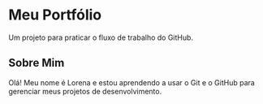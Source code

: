 # Meu Portfólio

Um projeto para praticar o fluxo de trabalho do GitHub.
## Sobre Mim
Olá! Meu nome é Lorena e estou aprendendo a usar o Git
e o GitHub para gerenciar meus projetos de
desenvolvimento.